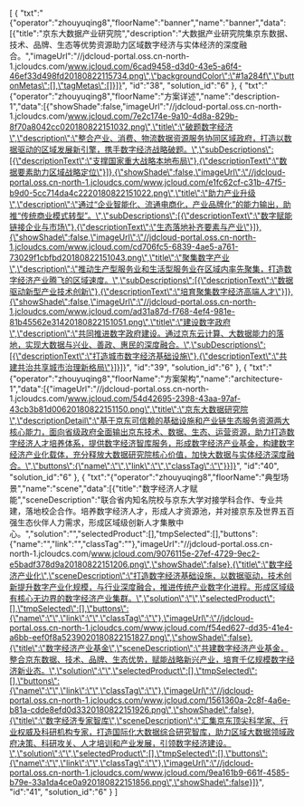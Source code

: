 [
	{
		"txt":"{\"operator\":\"zhouyuqing8\",\"floorName\":\"banner\",\"name\":\"banner\",\"data\":[{\"title\":\"京东大数据产业研究院\",\"description\":\"大数据产业研究院集京东数据、技术、品牌、生态等优势资源助力区域数字经济与实体经济的深度融合。\",\"imageUrl\":\"//jdcloud-portal.oss.cn-north-1.jcloudcs.com/www.jcloud.com/6cad9458-d3d0-43e5-a6f4-46ef33d498fd20180822115734.png\",\"backgroundColor\":\"#1a284f\",\"buttonMetas\":[],\"tagMetas\":[]}]}",
		"id":"38",
		"solution_id":"6"
	},
	{
		"txt":"{\"operator\":\"zhouyuqing8\",\"floorName\":\"方案详述\",\"name\":\"description-1\",\"data\":[{\"showShade\":false,\"imageUrl\":\"//jdcloud-portal.oss.cn-north-1.jcloudcs.com/www.jcloud.com/7e2c174e-9a10-4d8a-829b-8f70a8042cc020180822151032.png\",\"title\":\"破题数字经济\",\"description\":\"整合产业、消费、物流数据资源服务协同区域政府，打造以数据驱动的区域发展新引擎，携手数字经济战略破题。\",\"subDescriptions\":[{\"descriptionText\":\"支撑国家重大战略本地布局\"},{\"descriptionText\":\"数据要素助力区域战略定位\"}]},{\"showShade\":false,\"imageUrl\":\"//jdcloud-portal.oss.cn-north-1.jcloudcs.com/www.jcloud.com/e1fc62cf-c31b-47f5-b9d0-5cc714da4c2220180822151022.png\",\"title\":\"助力产业升级\",\"description\":\"通过“企业智能化、流通电商化，产业品牌化”的能力输出，助推“传统商业模式转型”。\",\"subDescriptions\":[{\"descriptionText\":\"数字赋能链接企业与市场\"},{\"descriptionText\":\"生态落地补齐要素与产业\"}]},{\"showShade\":false,\"imageUrl\":\"//jdcloud-portal.oss.cn-north-1.jcloudcs.com/www.jcloud.com/cd706fc5-6839-4ae5-a761-73029f1cbfbd20180822151043.png\",\"title\":\"聚集数字产业\",\"description\":\"推动生产型服务业和生活型服务业在区域内率先聚集，打造数字经济产业腾飞的区域速度。\",\"subDescriptions\":[{\"descriptionText\":\"数据驱动新型产业技术创新\"},{\"descriptionText\":\"培育聚集数字经济高端人才\"}]},{\"showShade\":false,\"imageUrl\":\"//jdcloud-portal.oss.cn-north-1.jcloudcs.com/www.jcloud.com/ad31a87d-f768-4ef4-981e-81b45562e31420180822151051.png\",\"title\":\"建设数字政府\",\"description\":\"共同推进数字政府建设。通过京东云计算、大数据能力的落地，实现大数据与兴业、善政、惠民的深度融合。\",\"subDescriptions\":[{\"descriptionText\":\"打造城市数字经济基础设施\"},{\"descriptionText\":\"共建共治共享城市治理新格局\"}]}]}",
		"id":"39",
		"solution_id":"6"
	},
	{
		"txt":"{\"operator\":\"zhouyuqing8\",\"floorName\":\"方案架构\",\"name\":\"architecture-1\",\"data\":[{\"imageUrl\":\"//jdcloud-portal.oss.cn-north-1.jcloudcs.com/www.jcloud.com/54d42695-2398-43aa-97af-43cb3b81d00620180822151150.png\",\"title\":\"京东大数据研究院\",\"descriptionDetail\":\"基于京东可信赖的基础设施和产业链生态服务资源两大核心能力，面向省级政府全面输出京东技术、数据、生态、运营资源，助力打造数字经济人才培养体系，提供数字经济智库服务，形成数字经济产业基金，构建数字经济产业化载体，充分释放大数据研究院核心价值，加快大数据与实体经济深度融合。\",\"buttons\":{\"name\":\"\",\"link\":\"\",\"classTag\":\"\"}}]}",
		"id":"40",
		"solution_id":"6"
	},
	{
		"txt":"{\"operator\":\"zhouyuqing8\",\"floorName\":\"典型场景\",\"name\":\"scene\",\"data\":[{\"title\":\"数字经济人才赋能\",\"sceneDescription\":\"联合省内知名院校与京东大学对接学科合作、专业共建，落地校企合作。培养数字经济人才，形成人才资源池，并对接京东及世界五百强生态伙伴人力需求，形成区域级创新人才集散中心。\",\"solution\":\"\",\"selectedProduct\":[],\"tmpSelected\":[],\"buttons\":{\"name\":\"\",\"link\":\"\",\"classTag\":\"\"},\"imageUrl\":\"//jdcloud-portal.oss.cn-north-1.jcloudcs.com/www.jcloud.com/9076115e-27ef-4729-9ec2-e5badf378d9a20180822151206.png\",\"showShade\":false},{\"title\":\"数字经济产业化\",\"sceneDescription\":\"打造数字经济基础设施，以数据驱动，技术创新提升数字产业化规模，与行业深度融合，推进传统产业数字化进程。形成区域级有核心无边界的数字经济产业集群。\",\"solution\":\"\",\"selectedProduct\":[],\"tmpSelected\":[],\"buttons\":{\"name\":\"\",\"link\":\"\",\"classTag\":\"\"},\"imageUrl\":\"//jdcloud-portal.oss.cn-north-1.jcloudcs.com/www.jcloud.com/f54ed627-dd35-41e4-a6bb-eef0f8a5239020180822151827.png\",\"showShade\":false},{\"title\":\"数字经济产业基金\",\"sceneDescription\":\"共建数字经济产业基金，整合京东数据、技术、品牌、生态优势，赋能战略新兴产业，培育千亿规模数字经济新业态。\",\"solution\":\"\",\"selectedProduct\":[],\"tmpSelected\":[],\"buttons\":{\"name\":\"\",\"link\":\"\",\"classTag\":\"\"},\"imageUrl\":\"//jdcloud-portal.oss.cn-north-1.jcloudcs.com/www.jcloud.com/1561360a-2c8f-4a6e-b81a-cdde8efd0d3320180822151926.png\",\"showShade\":false},{\"title\":\"数字经济专家智库\",\"sceneDescription\":\"汇集京东顶尖科学家、行业权威及科研机构专家，打造国际化大数据综合研究智库，助力区域大数据领域政府决策、科研攻关、人才培训和产业发展，引领数字经济建设。\",\"solution\":\"\",\"selectedProduct\":[],\"tmpSelected\":[],\"buttons\":{\"name\":\"\",\"link\":\"\",\"classTag\":\"\"},\"imageUrl\":\"//jdcloud-portal.oss.cn-north-1.jcloudcs.com/www.jcloud.com/9ea161b9-661f-4585-b79e-33a1da4ce0a920180822151856.png\",\"showShade\":false}]}",
		"id":"41",
		"solution_id":"6"
	}
]